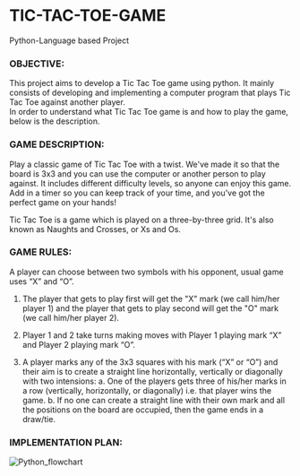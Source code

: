 # TIC-TAC-TOE-GAME

Python-Language based Project

### OBJECTIVE:
This project aims to develop a Tic Tac Toe game using python. It mainly consists of developing and implementing a computer program that plays Tic Tac Toe against another player.<br/>
In order to understand what Tic Tac Toe game is and how to play the game, below is the description.

### GAME DESCRIPTION:
Play a classic game of Tic Tac Toe with a twist. We've made it so that the board is 3x3 and you can use the computer or another person to play against. It includes different difficulty levels, so anyone can enjoy this game. Add in a timer so you can keep track of your time, and you've got the perfect game on your hands!

Tic Tac Toe is a game which is played on a three-by-three grid. It's also known as Naughts and Crosses, or Xs and Os.

### GAME RULES:
A player can choose between two symbols with his opponent, usual game uses “X” and “O”. 
1.	The player that gets to play first will get the "X" mark (we call him/her player 1) and the player that gets to play second will get the "O" mark (we call him/her player 2).

2.	Player 1 and 2 take turns making moves with Player 1 playing mark “X” and Player 2 playing mark “O”.
3.	A player marks any of the 3x3 squares with his mark (“X” or “O”) and their aim is to create a straight line horizontally, vertically or diagonally with two intensions:
a. One of the players gets three of his/her marks in a row (vertically, horizontally, or diagonally) i.e. that player wins the game.
b. If no one can create a straight line with their own mark and all the positions on the board are occupied, then the game ends in a draw/tie.

### IMPLEMENTATION PLAN:
![Python_flowchart](https://user-images.githubusercontent.com/88341691/194717112-5c602b32-573b-4683-9cc8-f5b1f6d22879.png)

